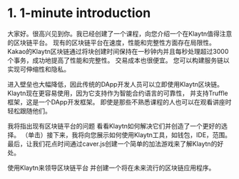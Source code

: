 # 1. 1-minute introduction

大家好。很高兴见到你。我已经创建了一个课程，向您介绍一个在Klaytn值得注意的区块链平台。
现有的区块链平台在速度，性能和完整性方面存在局限性。
Kakao的Klaytn区块链通过将块创建时间保持在一秒钟内并且每秒处理超过3000个事务，成功地提高了性能和完整性。
交易成本也很便宜。
您可以构建服务链以实现可伸缩性和隐私。

进入壁垒也大幅降低，因此传统的DApp开发人员可以立即使用Klaytn区块链。
Klaytn现在更容易使用，因为它支持作为智能合约语言的可靠性，
并支持Truffle框架，这是一个DApp开发框架。
即使是那些不熟悉课程的人也可以在观看讲座时轻松跟随他们。


我将指出现有区块链平台的问题
看看Klaytn如何解决它们并创造了一个更好的选择。
（单击）接下来，我将向您展示如何使用Klaytn工具，如钱包，IDE，范围。
最后，让我们花点时间通过caver.js创建一个简单的加法游戏来了解Klaytn的好处。

使用Klaytn来领导区块链平台
并创建一个将在未来流行的区块链应用程序。
